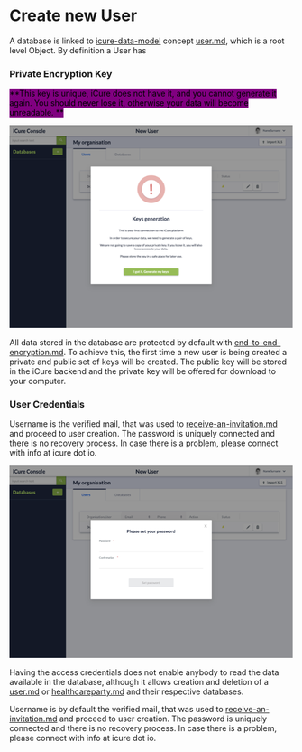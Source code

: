 # Create new User

A database is linked to [icure-data-model](../../icure-data-stack/icure-data-model/ "mention") concept [user.md](../../icure-data-stack/rest-api-calls/user.md "mention"), which is a root level Object. By definition a User has

### Private Encryption Key

<mark style="background-color:purple;">**This key is unique, iCure does not have it, and you cannot generate it again. You should never lose it, otherwise your data will become unreadable. **</mark>

<mark style="background-color:purple;">****</mark>![](<../../.gitbook/assets/image (36).png>)<mark style="background-color:purple;">****</mark>

All data stored in the database are protected by default with [end-to-end-encryption.md](../../icure-data-stack/end-to-end-encryption.md "mention"). To achieve this, the first time a new user is being created a private and public set of keys will be created. The public key will be stored in the iCure backend and the private key will be offered for download to your computer.&#x20;

### User Credentials

Username is the verified mail, that was used to [receive-an-invitation.md](receive-an-invitation.md "mention") and proceed to user creation. The password is uniquely connected and there is no recovery process. In case there is a problem, please connect with info at icure dot io.

![](<../../.gitbook/assets/image (33).png>)

Having the access credentials does not enable anybody to read the data available in the database, although it allows creation and deletion of a [user.md](../../icure-data-stack/rest-api-calls/user.md "mention") or [healthcareparty.md](../../icure-data-stack/rest-api-calls/healthcareparty.md "mention") and their respective databases. &#x20;

Username is by default the verified mail, that was used to [receive-an-invitation.md](receive-an-invitation.md "mention") and proceed to user creation. The password is uniquely connected and there is no recovery process. In case there is a problem, please connect with info at icure dot io.



###
